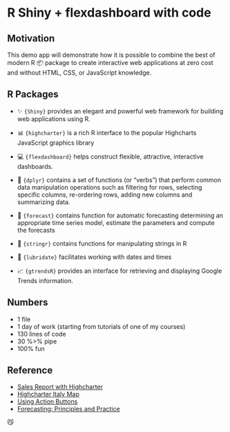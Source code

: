 # R Shiny + flexdashboard with code

## Motivation

This demo app will demonstrate how it is possible to combine the best of modern R &#x1F4E6; package to create interactive web applications at zero cost and without HTML, CSS, or JavaScript knowledge.


## R Packages

* &#x2728; `{Shiny}` provides an elegant and powerful web framework for building web applications using R.


* &#x1F4CA; `{highcharter}` is a rich R interface to the popular Highcharts JavaScript graphics library

* &#x1F4BB; `{flexdashboard}`  helps construct flexible, attractive, interactive dashboards.

* 	&#x1F527; `{dplyr}`  contains a set of functions (or “verbs”) that perform common data manipulation operations such as filtering for rows, selecting specific columns, re-ordering rows, adding new columns and summarizing data.

* &#x1F52E; `{forecast}`  contains function for 
automatic forecasting determining
an appropriate time series model, estimate the parameters and compute the forecasts

* &#x1F4D1; `{stringr}` contains functions for manipulating strings in R

* &#x1F4C5; `{lubridate}`  facilitates working with dates and times

* &#x1F4C8; `{gtrendsR}` provides an interface for retrieving and displaying Google Trends information.

## Numbers

* 1 file
* 1 day of work (starting from tutorials of one of my courses)
* 130 lines of code
* 30 %>% pipe
* 100% fun

## Reference

* [Sales Report with Highcharter](https://beta.rstudioconnect.com/jjallaire/htmlwidgets-highcharter/htmlwidgets-highcharter.html)
* [Highcharter Italy Map](https://rpubs.com/jbkunst/Highcharter-Italy-Map)
* [Using Action Buttons](https://shiny.rstudio.com/articles/action-buttons.html)
* [Forecasting: Principles and Practice](https://otexts.com/fpp2/)

&#x1F63C; 
